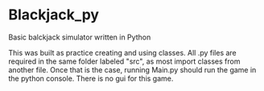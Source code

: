 # Blackjack_py
Basic balckjack simulator written in Python

This was built as practice creating and using classes. All .py files are
required in the same folder labeled "src", as most import classes from another
file. Once that is the case, running Main.py should run the game in the python
console. There is no gui for this game.
